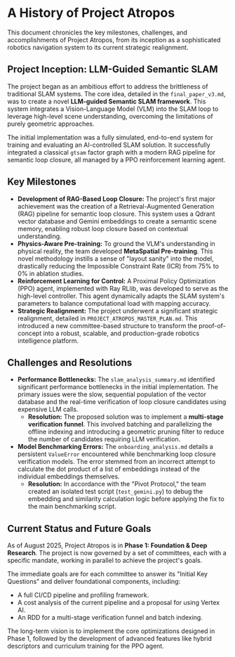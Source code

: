 # A History of Project Atropos

This document chronicles the key milestones, challenges, and accomplishments of Project Atropos, from its inception as a sophisticated robotics navigation system to its current strategic realignment.

## Project Inception: LLM-Guided Semantic SLAM

The project began as an ambitious effort to address the brittleness of traditional SLAM systems. The core idea, detailed in the `final_paper_v3.md`, was to create a novel **LLM-guided Semantic SLAM framework**. This system integrates a Vision-Language Model (VLM) into the SLAM loop to leverage high-level scene understanding, overcoming the limitations of purely geometric approaches.

The initial implementation was a fully simulated, end-to-end system for training and evaluating an AI-controlled SLAM solution. It successfully integrated a classical `gtsam` factor graph with a modern RAG pipeline for semantic loop closure, all managed by a PPO reinforcement learning agent.

## Key Milestones

*   **Development of RAG-Based Loop Closure:** The project's first major achievement was the creation of a Retrieval-Augmented Generation (RAG) pipeline for semantic loop closure. This system uses a Qdrant vector database and Gemini embeddings to create a semantic scene memory, enabling robust loop closure based on contextual understanding.
*   **Physics-Aware Pre-training:** To ground the VLM's understanding in physical reality, the team developed **MetaSpatial Pre-training**. This novel methodology instills a sense of "layout sanity" into the model, drastically reducing the Impossible Constraint Rate (ICR) from 75% to 0% in ablation studies.
*   **Reinforcement Learning for Control:** A Proximal Policy Optimization (PPO) agent, implemented with Ray RLlib, was developed to serve as the high-level controller. This agent dynamically adapts the SLAM system's parameters to balance computational load with mapping accuracy.
*   **Strategic Realignment:** The project underwent a significant strategic realignment, detailed in `PROJECT_ATROPOS_MASTER_PLAN.md`. This introduced a new committee-based structure to transform the proof-of-concept into a robust, scalable, and production-grade robotics intelligence platform.

## Challenges and Resolutions

*   **Performance Bottlenecks:** The `slam_analysis_summary.md` identified significant performance bottlenecks in the initial implementation. The primary issues were the slow, sequential population of the vector database and the real-time verification of loop closure candidates using expensive LLM calls.
    *   **Resolution:** The proposed solution was to implement a **multi-stage verification funnel**. This involved batching and parallelizing the offline indexing and introducing a geometric pruning filter to reduce the number of candidates requiring LLM verification.
*   **Model Benchmarking Errors:** The `onboarding_analysis.md` details a persistent `ValueError` encountered while benchmarking loop closure verification models. The error stemmed from an incorrect attempt to calculate the dot product of a list of embeddings instead of the individual embeddings themselves.
    *   **Resolution:** In accordance with the "Pivot Protocol," the team created an isolated test script (`test_gemini.py`) to debug the embedding and similarity calculation logic before applying the fix to the main benchmarking script.

## Current Status and Future Goals

As of August 2025, Project Atropos is in **Phase 1: Foundation & Deep Research**. The project is now governed by a set of committees, each with a specific mandate, working in parallel to achieve the project's goals.

The immediate goals are for each committee to answer its "Initial Key Questions" and deliver foundational components, including:
*   A full CI/CD pipeline and profiling framework.
*   A cost analysis of the current pipeline and a proposal for using Vertex AI.
*   An RDD for a multi-stage verification funnel and batch indexing.

The long-term vision is to implement the core optimizations designed in Phase 1, followed by the development of advanced features like hybrid descriptors and curriculum training for the PPO agent.